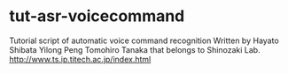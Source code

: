 # tut-asr-voicecommand
Tutorial script of automatic voice command recognition
Written by
Hayato Shibata
Yilong Peng
Tomohiro Tanaka
that belongs to Shinozaki Lab.
http://www.ts.ip.titech.ac.jp/index.html
